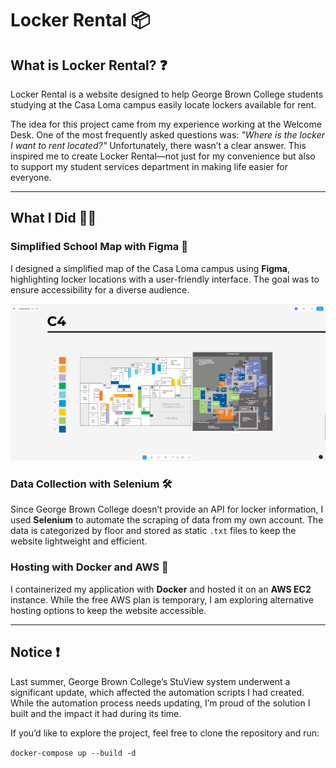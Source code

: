 # Locker Rental 📦

## What is Locker Rental? ❓
Locker Rental is a website designed to help George Brown College students studying at the Casa Loma campus easily locate lockers available for rent.  

The idea for this project came from my experience working at the Welcome Desk. One of the most frequently asked questions was: *"Where is the locker I want to rent located?"* Unfortunately, there wasn’t a clear answer. This inspired me to create Locker Rental—not just for my convenience but also to support my student services department in making life easier for everyone.

---

## What I Did 🏃‍♂️

### Simplified School Map with Figma 🎨  
I designed a simplified map of the Casa Loma campus using **Figma**, highlighting locker locations with a user-friendly interface. The goal was to ensure accessibility for a diverse audience.

![Screenshot from Figma](https://github.com/biradon/Locker-Rental/blob/main/web/static/C4-readme.png) 

### Data Collection with Selenium 🛠  
Since George Brown College doesn’t provide an API for locker information, I used **Selenium** to automate the scraping of data from my own account. The data is categorized by floor and stored as static `.txt` files to keep the website lightweight and efficient.

### Hosting with Docker and AWS 🚀  
I containerized my application with **Docker** and hosted it on an **AWS EC2** instance. While the free AWS plan is temporary, I am exploring alternative hosting options to keep the website accessible.

---

## Notice ❗  
Last summer, George Brown College’s StuView system underwent a significant update, which affected the automation scripts I had created. While the automation process needs updating, I’m proud of the solution I built and the impact it had during its time.

If you’d like to explore the project, feel free to clone the repository and run:

`docker-compose up --build -d`
